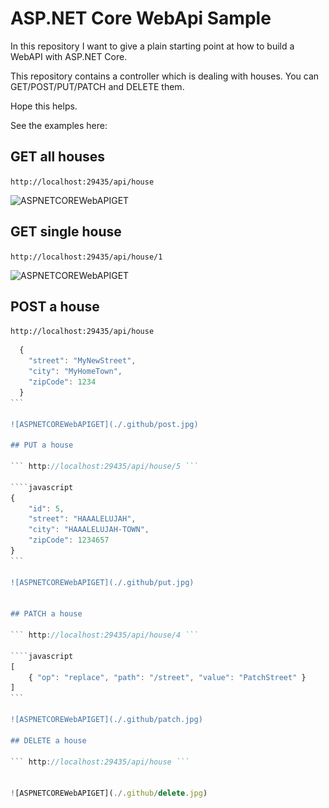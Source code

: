 # ASP.NET Core WebApi Sample

In this repository I want to give a plain starting point at how to build a WebAPI with ASP.NET Core.

This repository contains a controller which is dealing with houses. You can GET/POST/PUT/PATCH and DELETE them.

Hope this helps.

See the examples here: 

## GET all houses

``` http://localhost:29435/api/house ```

![ASPNETCOREWebAPIGET](./.github/get.jpg)

## GET single house

``` http://localhost:29435/api/house/1 ```

![ASPNETCOREWebAPIGET](./.github/getSingle.jpg)

## POST a house

``` http://localhost:29435/api/house ```

````javascript
  {
    "street": "MyNewStreet",
    "city": "MyHomeTown",
    "zipCode": 1234
  }
```

![ASPNETCOREWebAPIGET](./.github/post.jpg)

## PUT a house

``` http://localhost:29435/api/house/5 ```

````javascript
{
    "id": 5,
    "street": "HAAALELUJAH",
    "city": "HAAALELUJAH-TOWN",
    "zipCode": 1234657
}
```

![ASPNETCOREWebAPIGET](./.github/put.jpg)


## PATCH a house

``` http://localhost:29435/api/house/4 ```

````javascript
[
    { "op": "replace", "path": "/street", "value": "PatchStreet" }
]
```

![ASPNETCOREWebAPIGET](./.github/patch.jpg)

## DELETE a house

``` http://localhost:29435/api/house ```


![ASPNETCOREWebAPIGET](./.github/delete.jpg)
